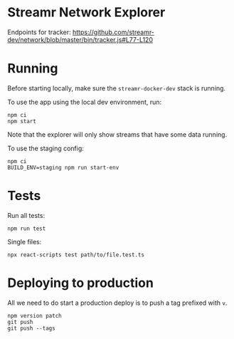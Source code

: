 # Streamr Network Explorer

Endpoints for tracker: https://github.com/streamr-dev/network/blob/master/bin/tracker.js#L77-L120

# Running

Before starting locally, make sure the `streamr-docker-dev` stack is running.

To use the app using the local dev environment, run:

```
npm ci
npm start
```

Note that the explorer will only show streams that have some data running.

To use the staging config:

```
npm ci
BUILD_ENV=staging npm run start-env
```

# Tests

Run all tests:

```
npm run test
```

Single files:

```
npx react-scripts test path/to/file.test.ts
```

# Deploying to production

All we need to do start a production deploy is to push a tag prefixed with `v`.

```
npm version patch
git push
git push --tags
```
